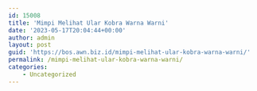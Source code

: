 ```yaml
---
id: 15008
title: 'Mimpi Melihat Ular Kobra Warna Warni'
date: '2023-05-17T20:04:44+00:00'
author: admin
layout: post
guid: 'https://bos.awn.biz.id/mimpi-melihat-ular-kobra-warna-warni/'
permalink: /mimpi-melihat-ular-kobra-warna-warni/
categories:
    - Uncategorized
---
```


